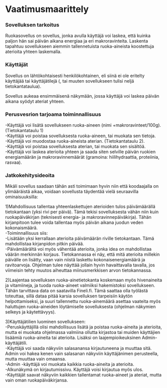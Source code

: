 # Vaatimusmaarittely

### Sovelluksen tarkoitus
Ruokasovellus on sovellus, jonka avulla käyttäjä voi laskea, että kuinka paljon hän sai päivän aikana energiaa ja eri makroravinteita. Laskenta tapahtuu sovellukseen aiemmin tallennetuista ruoka-aineista koostettuja aterioita yhteen laskemalla.  

### Käyttäjät
Sovellus on lähtökohtaisesti henkilökohtainen, eli siinä ei ole eritelty käyttäjää tai käyttäjätilejä (, tai muuten sovellukseen tulisi neljä tietokantataulua).  

Sovellus aukeaa ensimmäisenä näkymään, jossa käyttäjä voi laskea päivän aikana syödyt ateriat yhteen.  

### Perusvesrion tarjoama toiminnallisuus
-Käyttäjä voi lisätä sovellukseen ruoka-aineen (nimi +makroravinteet/100g). (Tietokantataulu 1)  
-Käyttäjä voi poistaa sovelluksesta ruoka-aineen, tai muokata sen tietoja.  
-Käyttäjä voi muodostaa ruoka-aineista aterian. (Tietokantataulu 2).  
-Käyttäjä voi poistaa sovelluksesta aterian, tai muokata sen sisältöä.  
-Käyttäjä voi laskea aterioita yhteen ja saada siten selville päivän ruokien energiamäärän ja makroravinnemäärät (gramoina: hiilihydraattia, proteiinia, rasvaa).  


### Jatkokehitysideoita

Mikäli sovellus saadaan tähän asti toimimaan hyvin niin että koodaajalla on ylimääräistä aikaa, voidaan sovellusta täydentää vielä seuraavilla ominaisuuksilla:  

1)Mahdollisuus tallentaa yhteenlaskettujen aterioiden tulos päivämäärällä tietokantaan (yksi rivi per päivä). Tämä tekisi sovelluksesta vähän niin kuin ruokapäiväkirjan (teknisesti energia- ja makroravinnepäiväkirja). Tähän kirjanpitoon tulee voida tallentaa myös päivän aikana juodun veden kokonaismäärä.  
-Toiminnallisuus siis:  
-Lisätään yksi kerrallaan aterioita päivämäärän riville tietokantaan. Tämä mahdollistaa kirjanpidon pitkin päivää.  
-Päivämäärältä voi myös vähentää aterioita, jonka idea on mahdollistaa väärän merkinnän korjaus. Tietokannassa ei näy, että mitä aterioita millekin päivälle on lisätty, vaan vain niistä laskettu kokonaisenergiamäärä ja ravitoarvoja. Ohjelman tulee näyttää jollain hyvin havaittavalla tavalla, jos viimeisin tehty muutos aiheuttaa miinusmerkkisen arvon tietokannassa.  

2)Laajentaa sovelluksen ruoka-ainetietokanta koskemaan myös hivenaineita ja vitamiineja, ja tuoda ruoka-aineet valmiiksi hakemistoksi sovellukseen. Tähän tarvittava data on saatavilla Fineli.fi. Tämä saattaa olla työlästä toteuttaa, sillä dataa pitää karsia sovelluksen tarpeisiin käytön helpottamiseksi, ja suuri tallennettu ruoka-ainemäärä asettaa vaateita myös haluttujen ruoka-aineiden löytämiselle sovelluksesta (ohjelman näkymien selkeys ja käytettävyys).  

3)Käyttäjätilien luominen sovellukseen:  
-Peruskäyttäjillä olisi mahdollisuus lisätä ja poistaa ruoka-aineita ja aterioita, mutta ei muokata ohjelmassa valmiina ollutta kirjastoa tai muiden käyttäjien lisäämiä ruoka-aineita tai aterioita. Lisäksi on laajempioikeuksinen Admin-käyttäjätili.  
-Käyttäjä voi saada näkyviin salasanansa kirjautuneena ja muuttaa sitä. Admin voi hakea kenen vain salasanan näkyviin käyttäjänimen perusteella, mutta muuttaa vain omaansa.  
	-Admin -käyttäjä voi muokata kaikkia ruoka-aineita ja aterioita.  
	-Alkunäkymä on kirjautumissivu. Käyttäjä voisi kirjautua myös ulos.  
-Käyttäjät saavat näkyviin kaikkien tallentamat ruoka-aineet ja ateriat, mutta vain oman ruokapäiväkirjansa.  

